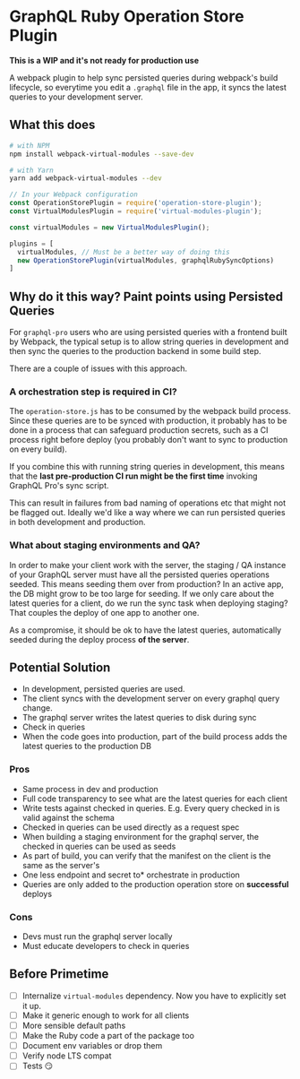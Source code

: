 # GraphQL Ruby Operation Store Plugin

**This is a WIP and it's not ready for production use**

A webpack plugin to help sync persisted queries during webpack's build lifecycle, so everytime you edit a `.graphql` file in the app, it syncs the latest queries to your development server.


## What this does

```sh
# with NPM
npm install webpack-virtual-modules --save-dev

# with Yarn
yarn add webpack-virtual-modules --dev
```

```javascript
// In your Webpack configuration
const OperationStorePlugin = require('operation-store-plugin');
const VirtualModulesPlugin = require('virtual-modules-plugin');

const virtualModules = new VirtualModulesPlugin();

plugins = [
  virtualModules, // Must be a better way of doing this
  new OperationStorePlugin(virtualModules, graphqlRubySyncOptions)
]
```

## Why do it this way? Paint points using Persisted Queries

For `graphql-pro` users who are using persisted queries with a frontend built by Webpack, the typical setup is to allow string queries in development and then sync the queries to the production backend in some build step.

There are a couple of issues with this approach.

### A orchestration step is required in CI?

The `operation-store.js` has to be consumed by the webpack build process. Since these queries are to be synced with production, it probably has to be done in a process that can safeguard production secrets, such as a CI process right before deploy (you probably don't want to sync to production on every build).

If you combine this with running string queries in development, this means that the **last pre-production CI run might be the first time** invoking GraphQL Pro's sync script.

This can result in failures from bad naming of operations etc that might not be flagged out. Ideally we'd like a way where we can run persisted queries in both development and production.

### What about staging environments and QA?
In order to make your client work with the server, the staging / QA instance of your GraphQL server must have all the persisted queries operations seeded. This means seeding them over from production? In an active app, the DB might grow to be too large for seeding. If we only care about the latest queries for a client, do we run the sync task when deploying staging?That couples the deploy of one app to another one.

As a compromise, it should be ok to have the latest queries, automatically seeded during the deploy process **of the server**.

## Potential Solution
- In development, persisted queries are used.
- The client syncs with the development server on every graphql query change.
- The graphql server writes the latest queries to disk during sync
- Check in queries
- When the code goes into production, part of the build process adds the latest queries to the production DB

### Pros
- Same process in dev and production
- Full code transparency to see what are the latest queries for each client
- Write tests against checked in queries. E.g. Every query checked in is valid against the schema
- Checked in queries can be used directly as a request spec
- When building a staging environment for the graphql server, the checked in queries can be used as seeds
- As part of build, you can verify that the manifest on the client is the same as the server's
- One less endpoint and secret to* orchestrate in production
- Queries are only added to the production operation store on **successful** deploys

### Cons
- Devs must run the graphql server locally
- Must educate developers to check in queries


## Before Primetime
- [ ] Internalize `virtual-modules` dependency. Now you have to explicitly set it up.
- [ ] Make it generic enough to work for all clients
- [ ] More sensible default paths
- [ ] Make the Ruby code a part of the package too
- [ ] Document env variables or drop them
- [ ] Verify node LTS compat
- [ ] Tests :smirk:
